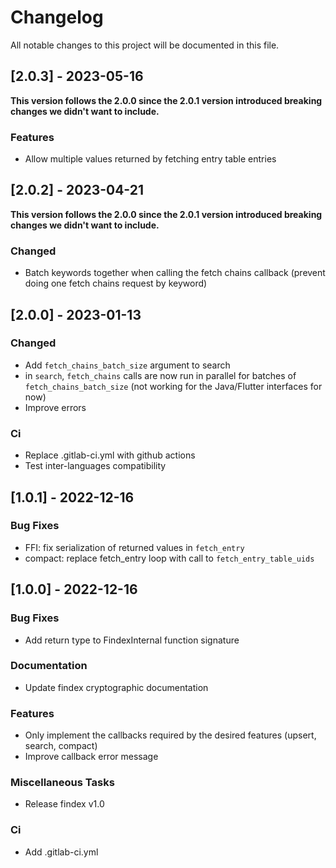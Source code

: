 # Changelog

All notable changes to this project will be documented in this file.

## [2.0.3] - 2023-05-16

**This version follows the 2.0.0 since the 2.0.1 version introduced breaking changes we didn't want to include.**

### Features

- Allow multiple values returned by fetching entry table entries

## [2.0.2] - 2023-04-21

**This version follows the 2.0.0 since the 2.0.1 version introduced breaking changes we didn't want to include.**

### Changed

- Batch keywords together when calling the fetch chains callback (prevent doing one fetch chains request by keyword)

## [2.0.0] - 2023-01-13

### Changed

- Add `fetch_chains_batch_size` argument to search
- in `search`, `fetch_chains` calls are now run in parallel for batches of `fetch_chains_batch_size` (not working for the Java/Flutter interfaces for now)
- Improve errors

### Ci

- Replace .gitlab-ci.yml with github actions
- Test inter-languages compatibility

## [1.0.1] - 2022-12-16

### Bug Fixes

- FFI: fix serialization of returned values in `fetch_entry`
- compact: replace fetch_entry loop with call to `fetch_entry_table_uids`

## [1.0.0] - 2022-12-16

### Bug Fixes

- Add return type to FindexInternal function signature

### Documentation

- Update findex cryptographic documentation

### Features

- Only implement the callbacks required by the desired features (upsert, search, compact)
- Improve callback error message

### Miscellaneous Tasks

- Release findex v1.0

### Ci

- Add .gitlab-ci.yml

<!-- generated by git-cliff -->

